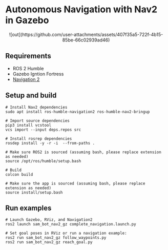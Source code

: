 
# Autonomous Navigation with Nav2 in Gazebo

<p align="center">
![out](https://github.com/user-attachments/assets/407f35a5-722f-4b15-85be-66c02939ad46)
</p>


## Requirements
 - ROS 2 Humble
 - Gazebo Igntion Fortress
 - [Navigation 2](https://navigation.ros.org/build_instructions/index.html#install)

## Setup and build
```
# Install Nav2 dependencies
sudo apt install ros-humble-navigation2 ros-humble-nav2-bringup

# Import source dependencies
pip3 install vcstool
vcs import --input deps.repos src

# Install rosrep dependencies
rosdep install -y -r -i  --from-paths . 

# Make sure ROS2 is sourced (assuming bash, please replace extension as needed)
source /opt/ros/humble/setup.bash

# Build
colcon build

# Make sure the app is sourced (assuming bash, please replace extension as needed)
source install/setup.bash
```

## Run examples
```
# Launch Gazebo, RViz, and Navigation2
ros2 launch sam_bot_nav2_gz complete_navigation.launch.py

# Set goal poses in RViz or run a navigation example:
ros2 run sam_bot_nav2_gz follow_waypoints.py
ros2 run sam_bot_nav2_gz reach_goal.py
```



